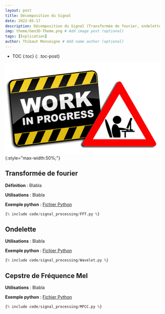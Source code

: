 ```yaml
---
layout: post
title: Décomposition du Signal
date: 2022-05-17
description: Décomposition du Signal (Transformée de fourier, ondelette, cepstre de fréquence mel)
img: theme/Geo3D-Theme.png # Add image post (optional)
tags: [Explication]
author: Thibaut Monseigne # Add name author (optional)
---
```


* TOC
{:toc}
{: .toc-post}

![WIP](/assets/img/WIP.png){:style="max-width:50%;"}

## Transformée de fourier

**Définition** : Blabla

**Utilisations** : Blabla

**Exemple python** : [Fichier Python](../_includes/code/signal_processing/FFT.py)

```python
{% include code/signal_processing/FFT.py %}
```

## Ondelette

**Utilisations** : Blabla

**Exemple python** : [Fichier Python](../_includes/code/signal_processing/Wavelet.py)

```python
{% include code/signal_processing/Wavelet.py %}
```

## Cepstre de Fréquence Mel

**Utilisations** : Blabla

**Exemple python** : [Fichier Python](../_includes/code/signal_processing/MFCC.py)

```python
{% include code/signal_processing/MFCC.py %}
```
